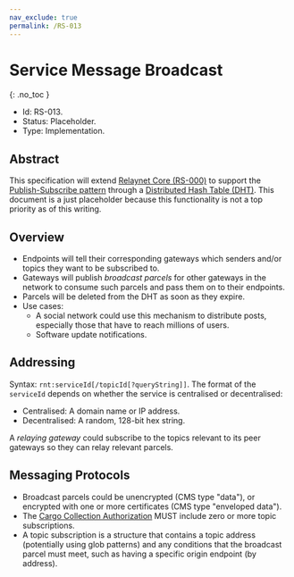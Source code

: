 ```yaml
---
nav_exclude: true
permalink: /RS-013
---
```

# Service Message Broadcast
{: .no_toc }

- Id: RS-013.
- Status: Placeholder.
- Type: Implementation.

## Abstract

This specification will extend [Relaynet Core (RS-000)](rs000-core.md) to support the [Publish-Subscribe pattern](https://www.enterpriseintegrationpatterns.com/patterns/messaging/PublishSubscribeChannel.html) through a [Distributed Hash Table (DHT)](https://en.wikipedia.org/wiki/Distributed_hash_table). This document is a just placeholder because this functionality is not a top priority as of this writing.

## Overview

- Endpoints will tell their corresponding gateways which senders and/or topics they want to be subscribed to.
- Gateways will publish _broadcast parcels_ for other gateways in the network to consume such parcels and pass them on to their endpoints.
- Parcels will be deleted from the DHT as soon as they expire.
- Use cases:
  - A social network could use this mechanism to distribute posts, especially those that have to reach millions of users.
  - Software update notifications.

## Addressing

Syntax: `rnt:serviceId[/topicId[?queryString]]`. The format of the `serviceId` depends on whether the service is centralised or decentralised:

- Centralised: A domain name or IP address.
- Decentralised: A random, 128-bit hex string.

A _relaying gateway_ could subscribe to the topics relevant to its peer gateways so they can relay relevant parcels.

## Messaging Protocols

- Broadcast parcels could be unencrypted (CMS type "data"), or encrypted with one or more certificates (CMS type "enveloped data").
- The [Cargo Collection Authorization](rs000-core.md#cargo-collection-authorization-cca) MUST include zero or more topic subscriptions.
- A topic subscription is a structure that contains a topic address (potentially using glob patterns) and any conditions that the broadcast parcel must meet, such as having a specific origin endpoint (by address).

